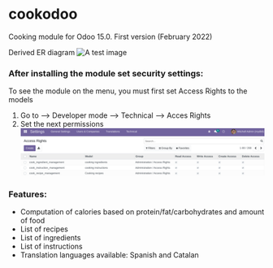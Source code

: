 # cookodoo

Cooking module for Odoo 15.0. First version (February 2022)

Derived ER diagram ![A test image](static/description/cook_ER.png)

### After installing the module set security settings:

To see the module on the menu, you must first set Access Rights to the models

1. Go to --> Developer mode --> Technical --> Acces Rights 
2. Set the next permissions ![set_permiss](static/description/set_AR.png)

### Features:

+ Computation of calories based on protein/fat/carbohydrates and amount of food
+ List of recipes
+ List of ingredients
+ List of instructions
+ Translation languages available: Spanish and Catalan

